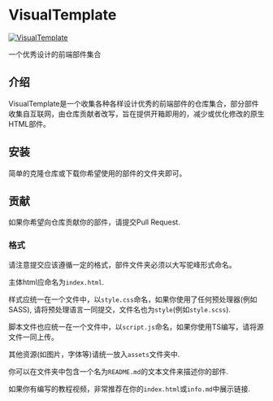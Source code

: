 # VisualTemplate

[![VisualTemplate](https://img.shields.io/badge/VisualTemplate-%40lWaterLite-blue)](https://github.com/lWaterLite)

一个优秀设计的前端部件集合

## 介绍

VisualTemplate是一个收集各种各样设计优秀的前端部件的仓库集合，部分部件收集自互联网，由仓库贡献者改写，旨在提供开箱即用的，减少或优化修改的原生HTML部件。

## 安装

简单的克隆仓库或下载你希望使用的部件的文件夹即可。

## 贡献

如果你希望向仓库贡献你的部件，请提交Pull Request.

### 格式

请注意提交应该遵循一定的格式，部件文件夹必须以大写驼峰形式命名。

主体html应命名为`index.html`.

样式应统一在一个文件中，以`style.css`命名，如果你使用了任何预处理器(例如SASS), 请将预处理语言一同提交，文件名也为`style`(例如`style.scss`).

脚本文件也应统一在一个文件中，以`script.js`命名，如果你使用TS编写，请将源文件一同上传。

其他资源(如图片，字体等)请统一放入`assets`文件夹中.

你可以在文件夹中包含一个名为`README.md`的文本文件来描述你的部件.

如果你有编写的教程视频，非常推荐在你的`index.html`或`info.md`中展示链接.



